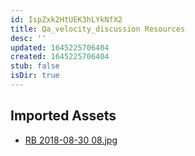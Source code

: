 ```yaml
---
id: IspZxk2HtUEK3hLYkNfX2
title: Qa_velocity_discussion Resources
desc: ''
updated: 1645225706404
created: 1645225706404
stub: false
isDir: true
---
```

## Imported Assets
- [RB 2018-08-30 08.jpg](/assets/rb-2018-08-30-08-wDZcYdEGcpCD.jpg)
